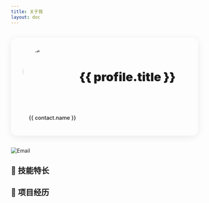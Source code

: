 ```yaml
---
title: 关于我
layout: doc
---
```


<script setup>
import { VPTeamMembers } from 'vitepress/theme'
import Nav from './.vitepress/theme/components/nav.vue'
import SkillTag from './.vitepress/theme/components/SkillTag.vue'
import TypeWriter from './.vitepress/theme/components/TypeWriter.vue'

const skills = [
  {
    title: 'HTML',
    icon: 'https://api.iconify.design/logos:html-5.svg',
    color: '#E34F26'
  },
  {
    title: 'CSS',
    icon: 'https://api.iconify.design/logos:css-3.svg',
    color: '#1572B6'
  },
  {
    title: 'JavaScript',
    icon: 'https://api.iconify.design/logos:javascript.svg',
    color: '#F7DF1E'
  },
  {
    title: 'Vue',
    icon: 'https://api.iconify.design/logos:vue.svg',
    color: '#4FC08D'
  }
  ,
  {
    title: 'Git',
    icon: 'https://api.iconify.design/logos:git-icon.svg',
    color: '#dc4c31'
  },
  {
    title:'Github',
    icon:'https://api.iconify.design/logos:github-icon.svg',
    color:'#b7c2b7',
  },
  {
    title:'TypeScript',
    icon:'https://api.iconify.design/logos:typescript-icon.svg',
    color:'#3389fe',
  },
  {
    title:'Node.js',
    icon:'https://api.iconify.design/logos:nodejs-icon.svg',
    color:'#379337'
  },
  {
    title: 'Vite',
    icon:'https://api.iconify.design/logos:vitejs.svg',
    color:'#5e65e9'
  },
  {
    title:'Markdown',
    icon:'https://api.iconify.design/logos:markdown.svg',
    color:'#6e7681'
  },
  {
    title:'React',
    icon:'https://api.iconify.design/logos:react.svg',
    color:'#66d3f1'
  },
  {
    title:'Next.js',
    icon:'https://api.iconify.design/logos:nextjs-icon.svg',
    color:''
  },
  {
    title:'Ant Design',
    icon:'https://api.iconify.design/logos:ant-design.svg',
    color:'#176fe9'
  },
  {
    title:'Npm',
    icon:'https://api.iconify.design/logos:npm-icon.svg',
    color:'#c74342'
  },
  {
    title:'Pyhton',
    icon:'https://api.iconify.design/logos:python.svg',
    color:'#e0cb1d'
  }
]

const projects = [
  {
    title: '代办事项',
    desc: '基于Vue+TS的动态事件代办管理',
    url: 'https://github.com/your-repo',
    badge: 'Beta',
    badgeType: 'beta',
    icon: 'https://api.iconify.design/logos:todoist.svg'
  },
  // {
  //   title: '项目模板',
  //   desc: 'Vue3 + TypeScript 项目模板',
  //   url: 'https://github.com/your-repo',
  //   badge: 'NEW',
  //   badgeType: 'new'
  // }
]

const profile = {
  name: 'Yu Meng',
  title: '鱼梦江湖',
  avatar: 'https://s21.ax1x.com/2025/02/07/pEm9bQO.jpg',
  bio: [
        '不要害怕尝试新技术，失败是成功路上的必经之路。',
    '成长是一场与自己的较量，你只需要比昨天的自己更好。',
    '每一个Bug都是一次成长的机会。',
    '每一次优化，都是对完美的追求。',
    '技术没有终点，只有不断的学习和突破。'
  ],
  contacts: [
    {
      icon: 'github',
      name: 'GitHub',
      link: 'https://github.com/myfishdream'
    },
    {
      icon: 'email',
      name: 'Email',
      link: 'mailto:yumengjianghu@outlook.com'
    },
      {
      icon: 'home',
      name: 'Home',
      link: 'https://xxx.yumeng.icu'
    },
    // 图标由样式匹配，新增项需添加图标
  ]
}
</script>

<div class="profile-container">
  <div class="profile-card">
    <div class="profile-header">
      <div class="avatar-container">
        <img :src="profile.avatar" alt="头像" class="avatar">
      </div>
      <div class="profile-info">
        <h1 class="name">{{ profile.name }}</h1>
        <p class="title">{{ profile.title }}</p>
        <p class="bio">
        <!--:typeSpeed="80"
            :deleteSpeed="40"
            :delayBetween="2000" -->
          <TypeWriter 
            :texts="profile.bio"
            :typeSpeed="30"
            :deleteSpeed="30"
            :delayBetween="2000"
          />
        </p>
      </div>
    </div>
    <div class="contact-links">
      <a v-for="contact in profile.contacts" 
         :key="contact.link"
         :href="contact.link"
         class="contact-item"
         :class="contact.icon"
         target="_blank"
         rel="noopener">
        <span class="contact-name">{{ contact.name }}</span>
      </a>
    </div>
  </div>
</div>

![Email](https://img.shields.io/badge/Email-yumengjianghu@outlook.com-blue?style=for-the-badge&logo=gmail&logoColor=white)

## 🎯 技能特长

<SkillTag :skills="skills"/>

## 💼 项目经历

<Nav :tools="projects"/>

<Giscus/>

<style scoped>
.profile-container {
  margin: 2rem 0;
}

.profile-card {
  background: var(--vp-c-bg-soft);
  border-radius: 16px;
  padding: 2rem;
  box-shadow: 0 4px 20px rgba(0, 0, 0, 0.08);
  transition: all 0.3s ease;
}

.profile-card:hover {
  transform: translateY(-2px);
  box-shadow: 0 6px 24px rgba(0, 0, 0, 0.12);
}

.profile-header {
  display: flex;
  gap: 2rem;
  align-items: center;
}

.avatar-container {
  position: relative;
  width: 120px;
  height: 120px;
  border-radius: 60px;
  overflow: hidden;
  background: var(--vp-c-bg);
  border: 3px solid var(--vp-c-brand);
  flex-shrink: 0;
  display: flex;
  align-items: center;
  justify-content: center;
}

.avatar {
  width: 120%;
  height: 120%;
  object-fit: cover;
  object-position: center;
  transform-origin: center;
  transform: scale(1);
  transition: transform 0.3s ease;
}

.avatar-container:hover .avatar {
  transform: scale(1.1);
}

.profile-info {
  flex: 1;
}

.name {
  margin: 0;
  font-size: 2rem;
  background: linear-gradient(120deg, var(--vp-c-brand), var(--vp-c-brand-light));
  -webkit-background-clip: text;
  -webkit-text-fill-color: transparent;
  line-height: 1.2;
}

.title {
  margin: 0.5rem 0;
  font-size: 2rem;
  color: var(--vp-c-text-2);
  font-weight: 1000;
}

.bio {
  margin: 0.5rem 0;
  color: var(--vp-c-text-1);
  line-height: 1.6;
  font-size: 1.1rem;
  display: flex;
  align-items: center;
}

.contact-links {
  display: flex;
  gap: 1rem;
  margin-top: 1.5rem;
  padding-top: 1.5rem;
  border-top: 1px solid var(--vp-c-divider);
}

.contact-item {
  display: inline-flex;
  align-items: center;
  padding: 0.5rem 1rem;
  border-radius: 8px;
  background: var(--vp-c-bg);
  color: var(--vp-c-text-1);
  text-decoration: none;
  font-size: 0.9rem;
  font-weight: 500;
  transition: all 0.3s ease;
  border: 1px solid var(--vp-c-divider);
}

.contact-item:hover {
  background: var(--vp-c-brand);
  color: white;
  border-color: var(--vp-c-brand);
  transform: translateY(-2px);
}
/* 其他图标在此添加 */
.contact-item.github::before {
  content: '🐱';
  margin-right: 0.5rem;
}

.contact-item.email::before {
  content: '📧';
  margin-right: 0.5rem;
}

.contact-item.home::before {
  content: '🏳‍🌈';
  margin-right: 0.5rem;
}

.contact-item.other::before {
  content: '📦';
  margin-right: 0.5rem;
}
/* 深色模式适配 */
@media (prefers-color-scheme: dark) {
  .profile-card {
    box-shadow: 0 4px 20px rgba(0, 0, 0, 0.2);
  }
  
  .profile-card:hover {
    box-shadow: 0 6px 24px rgba(0, 0, 0, 0.3);
  }
  
  .avatar-container {
    border-width: 2px;
  }
}

/* 移动端适配 */
@media (max-width: 768px) {
  .profile-card {
    padding: 1.5rem;
  }
  
  .profile-header {
    flex-direction: column;
    text-align: center;
    gap: 1rem;
  }
  
  .avatar-container {
    width: 100px;
    height: 100px;
    border-radius: 50px;
    margin: 0 auto;
  }
  
  .contact-links {
    flex-wrap: wrap;
    justify-content: center;
  }
  
  .name {
    font-size: 1.5rem;
  }
  
  .title {
    font-size: 1rem;
  }

  .avatar {
    width: 120%;
    height: 120%;
  }

  .bio {
    font-size: 0.9rem;
  }
}
</style>
